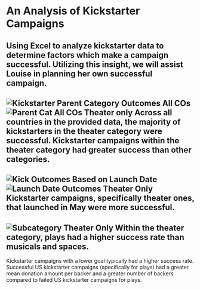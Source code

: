 # An Analysis of Kickstarter Campaigns
Using Excel to analyze kickstarter data to determine factors which make a campaign successful. Utilizing this insight, we will assist Louise in planning her own successful campaign.
---
![Kickstarter Parent Category Outcomes All COs](https://user-images.githubusercontent.com/88804543/129804793-0a5d5ee3-e1d1-4441-91bf-63ff8c0535b3.png)
![Parent Cat All COs Theater only](https://user-images.githubusercontent.com/88804543/129804853-52b7b7fa-e38c-4d76-960b-f7e6aece05ec.png)
Across all countries in the provided data, the majority of kickstarters in the theater category were successful. Kickstarter campaigns within the theater category had greater success than other categories.
---
![Kick Outcomes Based on Launch Date](https://user-images.githubusercontent.com/88804543/129805460-78cfe0a3-8c1c-4ac6-bebb-733c6dafa047.png)
![Launch Date Outcomes Theater Only](https://user-images.githubusercontent.com/88804543/129805471-0960e23d-a127-4da3-bbb8-ff4fc6859b56.png)
Kickstarter campaigns, specifically theater ones, that launched in May were more successful.
---
![Subcategory Theater Only](https://user-images.githubusercontent.com/88804543/129805579-45241280-cddd-41c5-aa37-cd2dad737472.png)
Within the theater category, plays had a higher success rate than musicals and spaces.
---
Kickstarter campaigns with a lower goal typically had a higher success rate. Successful US kickstarter campaigns (specifically for plays) had a greater mean donation amount per backer and a greater number of backers compared to failed US kickstarter campaigns for plays.
